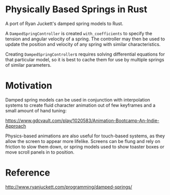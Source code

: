 # Physically Based Springs in Rust

A port of Ryan Juckett's damped spring models to Rust.

A `DampedSpringController` is created `with_coefficients` to specify the tension and angular velocity of a spring. The controller may then be used to update the position and velocity of any spring with similar characteristics.

Creating `DampedSpringController`s requires solving differential equations for that particular model, so it is best to cache them for use by multiple springs of similar parameters.

# Motivation
Damped spring models can be used in conjunction with interpolation systems to create fluid character animation out of few keyframes and a small amount of hand tuning:

https://www.gdcvault.com/play/1020583/Animation-Bootcamp-An-Indie-Approach

Physics-based animations are also useful for touch-based systems, as they allow the screen to appear more lifelike. Screens can be flung and rely on friction to slow them down, or spring models used to show toaster boxes or move scroll panels in to position.

# Reference
http://www.ryanjuckett.com/programming/damped-springs/
